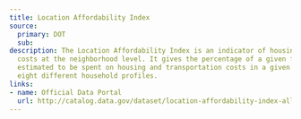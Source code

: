 ```yaml
---
title: Location Affordability Index
source:
  primary: DOT
  sub: 
description: The Location Affordability Index is an indicator of housing and transportation
  costs at the neighborhood level. It gives the percentage of a given family's income
  estimated to be spent on housing and transportation costs in a given location for
  eight different household profiles.
links:
- name: Official Data Portal
  url: http://catalog.data.gov/dataset/location-affordability-index-all-census-places
---
```

